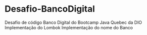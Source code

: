 # Desafio-BancoDigital
Desafio de código Banco Digital do Bootcamp Java Quebec da DIO
Implementação do Lombok
Implementação do nome do Banco
